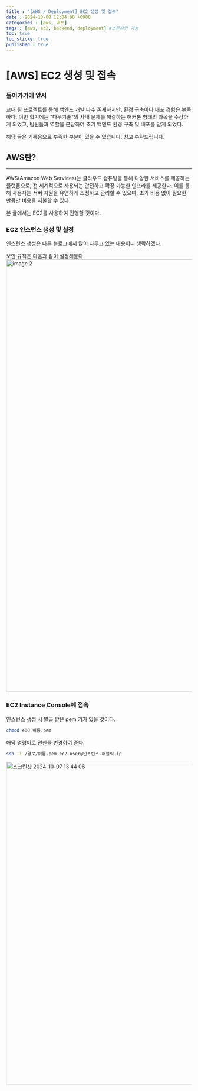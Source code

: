 ```yaml
---
title : "[AWS / Deployment] EC2 생성 및 접속"
date : 2024-10-08 12:04:00 +0900
categories : [aws, 배포]
tags : [aws, ec2, backend, deployment] #소문자만 가능
toc: true
toc_sticky: true
published : true
---
```

# [AWS] EC2 생성 및 접속

### 들어가기에 앞서
 교내 팀 프로젝트를 통해 백엔드 개발 다수 존재하지만, 환경 구축이나 배포 경험은 부족하다. 이번 학기에는 "다우기술"의 사내 문제를 해결하는 해커톤 형태의 과목을 수강하게 되었고, 팀원들과 역할을 분담하여 초기 백엔드 환경 구축 및 배포를 맡게 되었다.

해당 글은 기록용으로 부족한 부분이 있을 수 있습니다. 참고 부탁드립니다.

## AWS란?
---
AWS(Amazon Web Services)는 클라우드 컴퓨팅을 통해 다양한 서비스를 제공하는 플랫폼으로, 전 세계적으로 사용되는 안전하고 확장 가능한 인프라를 제공한다. 이를 통해 사용자는 서버 자원을 유연하게 조정하고 관리할 수 있으며, 초기 비용 없이 필요한 만큼만 비용을 지불할 수 있다.

본 글에서는 EC2를 사용하여 진행할 것이다.

### EC2 인스턴스 생성 및 설정
인스턴스 생성은 다른 블로그에서 많이 다루고 있는 내용이니 생략하겠다.

보안 규칙은 다음과 같이 설정해둔다
<img width="1170" alt="image 2" src="https://github.com/user-attachments/assets/80d6e825-dce5-400c-a47a-9ef298c899b7">

### EC2 Instance Console에 접속
인스턴스 생성 시 발급 받은 pem 키가 있을 것이다. 

```bash
chmod 400 이름.pem
```

해당 명령어로 권한을 변경하여 준다.

~~~bash
ssh -i /경로/이름.pem ec2-user@인스턴스-퍼블릭-ip
~~~

<img width="874" alt="스크린샷 2024-10-07 13 44 06" src="https://github.com/user-attachments/assets/c42a98a3-e11e-4320-ab85-165b32fbbe3a">

